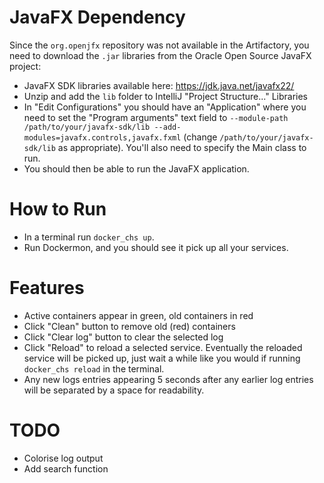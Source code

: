# JavaFX Dependency

Since the `org.openjfx` repository was not available in the Artifactory, you need to download the `.jar` libraries from the Oracle Open Source JavaFX project:

* JavaFX SDK libraries available here: https://jdk.java.net/javafx22/
* Unzip and add the `lib` folder to IntelliJ "Project Structure..." Libraries
* In "Edit Configurations" you should have an "Application" where you need to set the "Program arguments" text field to `--module-path /path/to/your/javafx-sdk/lib --add-modules=javafx.controls,javafx.fxml` (change `/path/to/your/javafx-sdk/lib` as appropriate). You'll also need to specify the Main class to run.
* You should then be able to run the JavaFX application.
# How to Run
* In a terminal run `docker_chs up`.
* Run Dockermon, and you should see it pick up all your services.
# Features
* Active containers appear in green, old containers in red
* Click "Clean" button to remove old (red) containers
* Click "Clear log" button to clear the selected log
* Click "Reload" to reload a selected service. Eventually the reloaded service will be picked up, just wait a while like you would if running `docker_chs reload` in the terminal.
* Any new logs entries appearing 5 seconds after any earlier log entries will be separated by a space for readability.
# TODO
* Colorise log output
* Add search function
